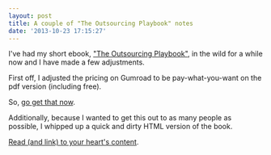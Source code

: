 ```yaml
---
layout: post
title: A couple of "The Outsourcing Playbook" notes
date: '2013-10-23 17:15:27'
---
```


I've had my short ebook, ["The Outsourcing Playbook"](https://gumroad.com/l/DJBa), in the wild for a while now and I have made a few adjustments.

First off, I adjusted the pricing on Gumroad to be pay-what-you-want on the pdf version (including free).

So, [go get that now](https://gumroad.com/l/DJBa).

Additionally, because I wanted to get this out to as many people as possible, I whipped up a quick and dirty HTML version of the book.

[Read (and link) to your heart's content](http://outsourcing.chrisvannoy.com).
